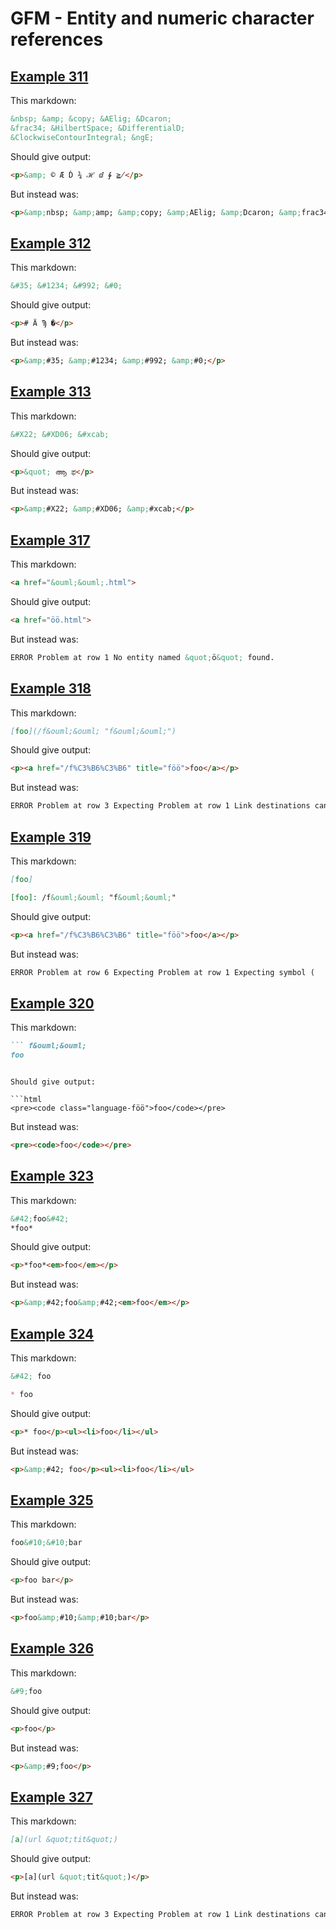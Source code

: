 # GFM - Entity and numeric character references

## [Example 311](https://github.github.com/gfm/#example-311)

This markdown:

```markdown
&nbsp; &amp; &copy; &AElig; &Dcaron;
&frac34; &HilbertSpace; &DifferentialD;
&ClockwiseContourIntegral; &ngE;

```

Should give output:

```html
<p>&amp; © Æ Ď ¾ ℋ ⅆ ∲ ≧̸</p>
```

But instead was:

```html
<p>&amp;nbsp; &amp;amp; &amp;copy; &amp;AElig; &amp;Dcaron; &amp;frac34; &amp;HilbertSpace; &amp;DifferentialD; &amp;ClockwiseContourIntegral; &amp;ngE;</p>
```
## [Example 312](https://github.github.com/gfm/#example-312)

This markdown:

```markdown
&#35; &#1234; &#992; &#0;

```

Should give output:

```html
<p># Ӓ Ϡ �</p>
```

But instead was:

```html
<p>&amp;#35; &amp;#1234; &amp;#992; &amp;#0;</p>
```
## [Example 313](https://github.github.com/gfm/#example-313)

This markdown:

```markdown
&#X22; &#XD06; &#xcab;

```

Should give output:

```html
<p>&quot; ആ ಫ</p>
```

But instead was:

```html
<p>&amp;#X22; &amp;#XD06; &amp;#xcab;</p>
```
## [Example 317](https://github.github.com/gfm/#example-317)

This markdown:

```markdown
<a href="&ouml;&ouml;.html">

```

Should give output:

```html
<a href="öö.html">
```

But instead was:

```html
ERROR Problem at row 1 No entity named &quot;ö&quot; found.
```
## [Example 318](https://github.github.com/gfm/#example-318)

This markdown:

```markdown
[foo](/f&ouml;&ouml; "f&ouml;&ouml;")

```

Should give output:

```html
<p><a href="/f%C3%B6%C3%B6" title="föö">foo</a></p>
```

But instead was:

```html
ERROR Problem at row 3 Expecting Problem at row 1 Link destinations can&#39;t contain whitespace, if you would like to include them please wrap your URL with &lt; .. &gt;
```
## [Example 319](https://github.github.com/gfm/#example-319)

This markdown:

```markdown
[foo]

[foo]: /f&ouml;&ouml; "f&ouml;&ouml;"

```

Should give output:

```html
<p><a href="/f%C3%B6%C3%B6" title="föö">foo</a></p>
```

But instead was:

```html
ERROR Problem at row 6 Expecting Problem at row 1 Expecting symbol (
```
## [Example 320](https://github.github.com/gfm/#example-320)

This markdown:

```markdown
``` f&ouml;&ouml;
foo
```

```

Should give output:

```html
<pre><code class="language-föö">foo</code></pre>
```

But instead was:

```html
<pre><code>foo</code></pre>
```
## [Example 323](https://github.github.com/gfm/#example-323)

This markdown:

```markdown
&#42;foo&#42;
*foo*

```

Should give output:

```html
<p>*foo*<em>foo</em></p>
```

But instead was:

```html
<p>&amp;#42;foo&amp;#42;<em>foo</em></p>
```
## [Example 324](https://github.github.com/gfm/#example-324)

This markdown:

```markdown
&#42; foo

* foo

```

Should give output:

```html
<p>* foo</p><ul><li>foo</li></ul>
```

But instead was:

```html
<p>&amp;#42; foo</p><ul><li>foo</li></ul>
```
## [Example 325](https://github.github.com/gfm/#example-325)

This markdown:

```markdown
foo&#10;&#10;bar

```

Should give output:

```html
<p>foo bar</p>
```

But instead was:

```html
<p>foo&amp;#10;&amp;#10;bar</p>
```
## [Example 326](https://github.github.com/gfm/#example-326)

This markdown:

```markdown
&#9;foo

```

Should give output:

```html
<p>foo</p>
```

But instead was:

```html
<p>&amp;#9;foo</p>
```
## [Example 327](https://github.github.com/gfm/#example-327)

This markdown:

```markdown
[a](url &quot;tit&quot;)

```

Should give output:

```html
<p>[a](url &quot;tit&quot;)</p>
```

But instead was:

```html
ERROR Problem at row 3 Expecting Problem at row 1 Link destinations can&#39;t contain whitespace, if you would like to include them please wrap your URL with &lt; .. &gt;
```
